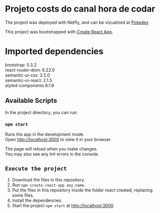 # Projeto costs do canal hora de codar
The project was deployed with Netfly, and can be vizualized at [Pokedex](https://leafy-parfait-cc1f1e.netlify.app)

This project was bootstrapped with [Create React App](https://github.com/facebook/create-react-app).

# Imported dependencies
bootstrap: 5.3.2\
react-router-dom: 6.22.0\
semantic-ui-css: 2.5.0\
semantic-ui-react: 2.1.5\
styled-components 6.1.8
    

## Available Scripts
In the project directory, you can run:

### `npm start`

Runs the app in the development mode.\
Open [http://localhost:3000](http://localhost:3000) to view it in your browser.

The page will reload when you make changes.\
You may also see any lint errors in the console.

## `Execute the project`

1. Download the files in this repository.
2. Run `npm create-react-app any_name`.
3. Put the files in this repository inside the folder react created, replacing some files.
4. Install the dependencies.
5. Start the project `npm start` at [http://localhost:3000](http://localhost:3000).


